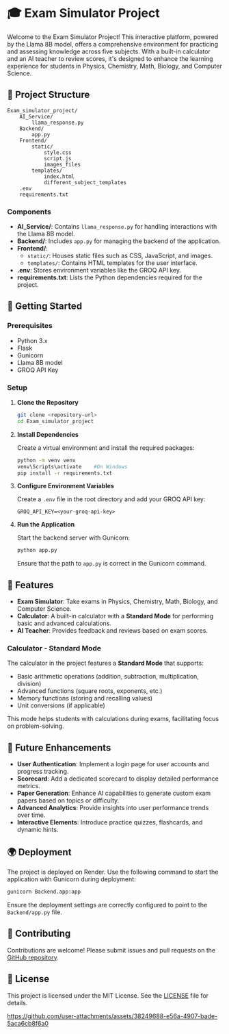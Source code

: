 
# 🎓 Exam Simulator Project 

Welcome to the Exam Simulator Project! This interactive platform, powered by the Llama 8B model, offers a comprehensive environment for practicing and assessing knowledge across five subjects. With a built-in calculator and an AI teacher to review scores, it's designed to enhance the learning experience for students in Physics, Chemistry, Math, Biology, and Computer Science.

## 📂 Project Structure

```
Exam_simulator_project/
    AI_Service/
        llama_response.py
    Backend/
        app.py
    Frontend/
        static/
            style.css
            script.js
            images_files
        templates/
            index.html
            different_subject_templates
    .env
    requirements.txt
```

### Components

- **AI_Service/**: Contains `llama_response.py` for handling interactions with the Llama 8B model.
- **Backend/**: Includes `app.py` for managing the backend of the application.
- **Frontend/**: 
  - `static/`: Houses static files such as CSS, JavaScript, and images.
  - `templates/`: Contains HTML templates for the user interface.
- **.env**: Stores environment variables like the GROQ API key.
- **requirements.txt**: Lists the Python dependencies required for the project.

## 🚀 Getting Started

### Prerequisites

- Python 3.x
- Flask
- Gunicorn
- Llama 8B model
- GROQ API Key

### Setup

1. **Clone the Repository**

   ```bash
   git clone <repository-url>
   cd Exam_simulator_project
   ```

2. **Install Dependencies**

   Create a virtual environment and install the required packages:

   ```bash
   python -m venv venv
   venv\Scripts\activate    #On Windows
   pip install -r requirements.txt
   ```

3. **Configure Environment Variables**

   Create a `.env` file in the root directory and add your GROQ API key:

   ```plaintext
   GROQ_API_KEY=<your-groq-api-key>
   ```

4. **Run the Application**

   Start the backend server with Gunicorn:

   ```bash
   python app.py
   ```

   Ensure that the path to `app.py` is correct in the Gunicorn command.

## 🌟 Features

- **Exam Simulator**: Take exams in Physics, Chemistry, Math, Biology, and Computer Science.
- **Calculator**: A built-in calculator with a **Standard Mode** for performing basic and advanced calculations.
- **AI Teacher**: Provides feedback and reviews based on exam scores.

### Calculator - Standard Mode

The calculator in the project features a **Standard Mode** that supports:
- Basic arithmetic operations (addition, subtraction, multiplication, division)
- Advanced functions (square roots, exponents, etc.)
- Memory functions (storing and recalling values)
- Unit conversions (if applicable)

This mode helps students with calculations during exams, facilitating focus on problem-solving.

## 🚧 Future Enhancements

- **User Authentication**: Implement a login page for user accounts and progress tracking.
- **Scorecard**: Add a dedicated scorecard to display detailed performance metrics.
- **Paper Generation**: Enhance AI capabilities to generate custom exam papers based on topics or difficulty.
- **Advanced Analytics**: Provide insights into user performance trends over time.
- **Interactive Elements**: Introduce practice quizzes, flashcards, and dynamic hints.

## 🌍 Deployment

The project is deployed on Render. Use the following command to start the application with Gunicorn during deployment:

```bash
gunicorn Backend.app:app
```

Ensure the deployment settings are correctly configured to point to the `Backend/app.py` file.

## 🤝 Contributing

Contributions are welcome! Please submit issues and pull requests on the [GitHub repository](<repository-url>).

## 📜 License

This project is licensed under the MIT License. See the [LICENSE](LICENSE) file for details.


https://github.com/user-attachments/assets/38249688-e56a-4907-bade-5aca6cb8f6a0


